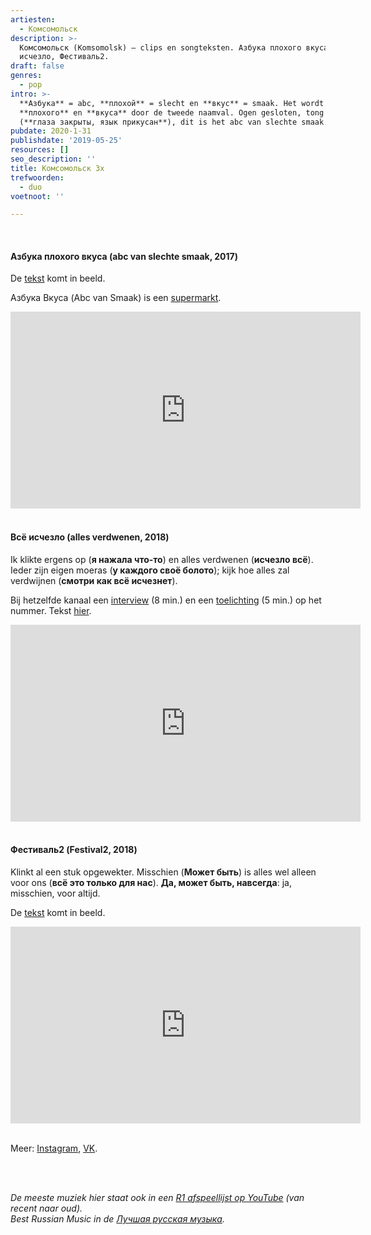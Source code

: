 ```yaml
---
artiesten:
  - Комсомольск
description: >-
  Комсомольск (Komsomolsk) – clips en songteksten. Азбука плохого вкуса, Всё
  исчезло, Фестиваль2.
draft: false
genres:
  - pop
intro: >-
  **Азбука** = abc, **плохой** = slecht en **вкус** = smaak. Het wordt
  **плохого** en **вкуса** door de tweede naamval. Ogen gesloten, tong gebeten
  (**глаза закрыты, язык прикусан**), dit is het abc van slechte smaak. 
pubdate: 2020-1-31
publishdate: '2019-05-25'
resources: []
seo_description: ''
title: Комсомольск 3x
trefwoorden:
  - duo
voetnoot: ''

---
```


<br/>

#### Азбука плохого вкуса (abc van slechte smaak, 2017)



De [tekst](https://genius.com/Komsomolsk-bad-taste-abc-lyrics) komt in beeld. 

Азбука Вкуса (Abc van Smaak) is een [supermarkt](https://en.wikipedia.org/wiki/Azbuka_Vkusa).

<iframe
width="560" height="315"
src="https://www.youtube.com/embed/a95szKWtLao"
frameborder="0" allow="accelerometer; autoplay; encrypted-media;
gyroscope; picture-in-picture" allowfullscreen></iframe>

<br/>

<br/>


#### Всё исчезло (alles verdwenen, 2018)


Ik klikte ergens op (**я нажала что-то**) en alles verdwenen (**исчезло всё**). Ieder zijn eigen moeras (**у каждого своё болото**); kijk hoe alles zal verdwijnen (**смотри как всё исчезнет**).

Bij hetzelfde kanaal een [interview](https://www.youtube.com/watch?v=Chk9Unz-R5E) (8 min.) en een [toelichting](https://www.youtube.com/watch?v=CIEGC_JIE5Q) (5 min.) op het nummer. Tekst [hier](https://genius.com/Komsomolsk-its-all-gone-lyrics).

<iframe
width="560" height="315"
src="https://www.youtube.com/embed/Pa-veF_jXEE"
frameborder="0" allow="accelerometer; autoplay; encrypted-media;
gyroscope; picture-in-picture" allowfullscreen></iframe>


<br/>

<br/>

#### Фестиваль2 (Festival2, 2018)

Klinkt al een stuk opgewekter. Misschien (**Может быть**) is alles wel alleen voor ons (**всё это только для нас**). **Да, может быть, навсегда**: ja, misschien, voor altijd.

De [tekst](https://genius.com/Komsomolsk-festival-lyrics) komt in beeld.

 


<iframe
width="560" height="315"
src="https://www.youtube.com/embed/kjxv6BKAESw"
frameborder="0" allow="accelerometer; autoplay; encrypted-media;
gyroscope; picture-in-picture" allowfullscreen></iframe>


<br/>

<br/>



Meer: [Instagram](https://www.instagram.com/komsmlsk/), [VK](https://vk.com/komsomolskband).



<br/>

<br/>

*De meeste muziek hier staat ook in een [R1 afspeellijst op YouTube](https://www.youtube.com/playlist?list=PLeE-zqOrSLhxfIpK2vuUJNCKSzyVBi0yM) (van recent naar oud).* <br/>
*Best Russian Music in de [Лучшая русская музыка](https://www.youtube.com/playlist?list=PLeE-zqOrSLhxTFYDvlwUu4hYby9DojwoD).*


 

